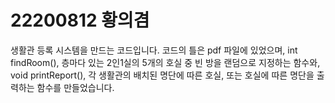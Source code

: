 # 22200812 황의겸

생활관 등록 시스템을 만드는 코드입니다. 코드의 틀은 pdf 파일에 있었으며, 
int findRoom(), 층마다 있는 2인1실의 5개의 호실 중 빈 방을 랜덤으로 지정하는 함수와,
void printReport(), 각 생활관의 배치된 명단에 따른 호실, 또는 호실에 따른 명단을 출력하는 함수를 만들었습니다.
